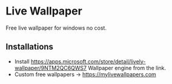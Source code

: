 # Live Wallpaper

Free live wallpaper for windows no cost.

## Installations

+ Install https://apps.microsoft.com/store/detail/lively-wallpaper/9NTM2QC6QWS7 Wallpaper engine from the link.
+ Custom free wallpapers -> https://mylivewallpapers.com



